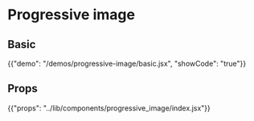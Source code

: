 # Progressive image

## Basic

{{"demo": "/demos/progressive-image/basic.jsx", "showCode": "true"}}

## Props

{{"props": "../lib/components/progressive_image/index.jsx"}}